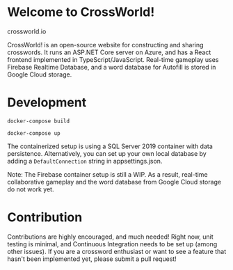 # Welcome to CrossWorld!

crossworld.io

CrossWorld! is an open-source website for constructing and sharing crosswords. It runs an ASP.NET Core server on Azure, and has a React frontend implemented in TypeScript/JavaScript. Real-time gameplay uses Firebase Realtime Database, and a word database for Autofill is stored in Google Cloud storage.

# Development

```console
docker-compose build
```

```console
docker-compose up
```

The containerized setup is using a SQL Server 2019 container with data persistence. Alternatively, you can set up your own local database by adding a `DefaultConnection` string in appsettings.json.

Note: The Firebase container setup is still a WIP. As a result, real-time collaborative gameplay and the word database from Google Cloud storage do not work yet. 

# Contribution

Contributions are highly encouraged, and much needed! Right now, unit testing is minimal, and Continuous Integration needs to be set up (among other issues). If you are a crossword enthusiast or want to see a feature that hasn't been implemented yet, please submit a pull request!


